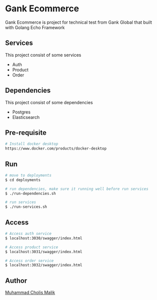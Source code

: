 # Gank Ecommerce
Gank Ecommerce is project for technical test from Gank Global that built with Golang Echo Framework

## Services 
This project consist of some services
- Auth 
- Product
- Order 

## Dependencies 
This project consist of some dependencies
- Postgres
- Elasticsearch

## Pre-requisite
``` bash
# Install docker desktop
https://www.docker.com/products/docker-desktop
```

## Run
``` bash
# move to deployments
$ cd deployments

# run dependencies, make sure it running well before run services 
$ ./run-dependencies.sh 

# run services
$ ./run-services.sh 
```

## Access
``` bash
# Access auth service 
$ localhost:3030/swagger/index.html

# Access product service 
$ localhost:3031/swagger/index.html

# Access order service 
$ localhost:3032/swagger/index.html
```

## Author
[Muhammad Cholis Malik](https://www.linkedin.com/in/mcholismalik/)